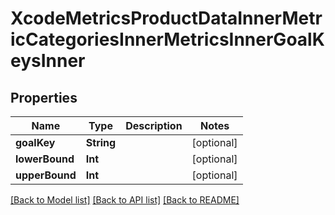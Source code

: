 # XcodeMetricsProductDataInnerMetricCategoriesInnerMetricsInnerGoalKeysInner

## Properties
Name | Type | Description | Notes
------------ | ------------- | ------------- | -------------
**goalKey** | **String** |  | [optional] 
**lowerBound** | **Int** |  | [optional] 
**upperBound** | **Int** |  | [optional] 

[[Back to Model list]](../README.md#documentation-for-models) [[Back to API list]](../README.md#documentation-for-api-endpoints) [[Back to README]](../README.md)


